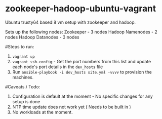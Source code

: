 # zookeeper-hadoop-ubuntu-vagrant
Ubuntu trusty64 based 8 vm setup with zookeeper and hadoop.

Sets up the following nodes:
Zookeeper - 3 nodes
Hadoop Namenodes - 2 nodes
Hadoop Datanodes - 3 nodes

#Steps to run:

1. ````vagrant up````
2. ````vagrant ssh-config```` - Get the port numbers from this list and update each node's port details in the ````dev_hosts```` file
3. Run ````ansible-playbook -i dev_hosts site.yml -vvvv```` to provision the machines.

#Caveats / Todo:

1. Configuration is default at the moment - No specific changes for any setup is done
2. NTP time update does not work yet ( Needs to be built in )
3. No workloads at the moment.
